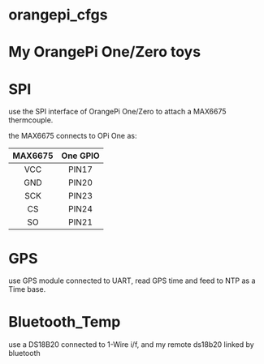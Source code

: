 # orangepi_cfgs
My OrangePi One/Zero toys
================================

# SPI 
use the SPI interface of OrangePi One/Zero to attach a MAX6675 thermcouple.

 the MAX6675 connects to OPi One as:

|MAX6675| One GPIO |
| :-: | :-: | 
|VCC| PIN17 |
|GND| PIN20 |
|SCK| PIN23 |
|CS | PIN24 |
|SO | PIN21 |

# GPS
use GPS module connected to UART, read GPS time and feed to NTP as a Time base.

# Bluetooth_Temp
use a DS18B20 connected to 1-Wire i/f, and my remote ds18b20 linked by bluetooth
